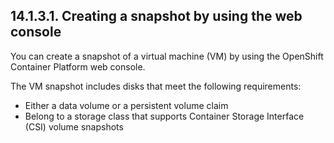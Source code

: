 ## 14.1.3.1. Creating a snapshot by using the web console

You can create a snapshot of a virtual machine (VM) by using the OpenShift Container Platform web console.

The VM snapshot includes disks that meet the following requirements:

- Either a data volume or a persistent volume claim
- Belong to a storage class that supports Container Storage Interface (CSI) volume snapshots

